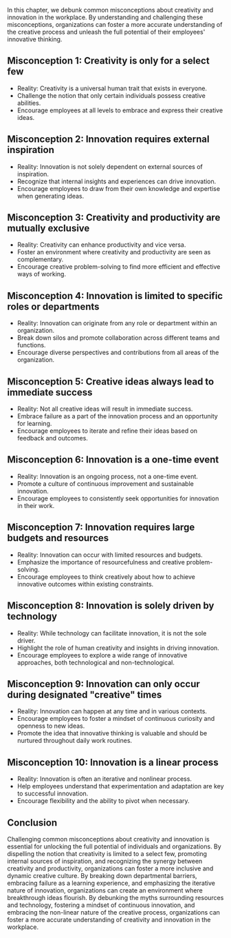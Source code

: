 
In this chapter, we debunk common misconceptions about creativity and innovation in the workplace. By understanding and challenging these misconceptions, organizations can foster a more accurate understanding of the creative process and unleash the full potential of their employees' innovative thinking.

Misconception 1: Creativity is only for a select few
----------------------------------------------------

* Reality: Creativity is a universal human trait that exists in everyone.
* Challenge the notion that only certain individuals possess creative abilities.
* Encourage employees at all levels to embrace and express their creative ideas.

Misconception 2: Innovation requires external inspiration
---------------------------------------------------------

* Reality: Innovation is not solely dependent on external sources of inspiration.
* Recognize that internal insights and experiences can drive innovation.
* Encourage employees to draw from their own knowledge and expertise when generating ideas.

Misconception 3: Creativity and productivity are mutually exclusive
-------------------------------------------------------------------

* Reality: Creativity can enhance productivity and vice versa.
* Foster an environment where creativity and productivity are seen as complementary.
* Encourage creative problem-solving to find more efficient and effective ways of working.

Misconception 4: Innovation is limited to specific roles or departments
-----------------------------------------------------------------------

* Reality: Innovation can originate from any role or department within an organization.
* Break down silos and promote collaboration across different teams and functions.
* Encourage diverse perspectives and contributions from all areas of the organization.

Misconception 5: Creative ideas always lead to immediate success
----------------------------------------------------------------

* Reality: Not all creative ideas will result in immediate success.
* Embrace failure as a part of the innovation process and an opportunity for learning.
* Encourage employees to iterate and refine their ideas based on feedback and outcomes.

Misconception 6: Innovation is a one-time event
-----------------------------------------------

* Reality: Innovation is an ongoing process, not a one-time event.
* Promote a culture of continuous improvement and sustainable innovation.
* Encourage employees to consistently seek opportunities for innovation in their work.

Misconception 7: Innovation requires large budgets and resources
----------------------------------------------------------------

* Reality: Innovation can occur with limited resources and budgets.
* Emphasize the importance of resourcefulness and creative problem-solving.
* Encourage employees to think creatively about how to achieve innovative outcomes within existing constraints.

Misconception 8: Innovation is solely driven by technology
----------------------------------------------------------

* Reality: While technology can facilitate innovation, it is not the sole driver.
* Highlight the role of human creativity and insights in driving innovation.
* Encourage employees to explore a wide range of innovative approaches, both technological and non-technological.

Misconception 9: Innovation can only occur during designated "creative" times
-----------------------------------------------------------------------------

* Reality: Innovation can happen at any time and in various contexts.
* Encourage employees to foster a mindset of continuous curiosity and openness to new ideas.
* Promote the idea that innovative thinking is valuable and should be nurtured throughout daily work routines.

Misconception 10: Innovation is a linear process
------------------------------------------------

* Reality: Innovation is often an iterative and nonlinear process.
* Help employees understand that experimentation and adaptation are key to successful innovation.
* Encourage flexibility and the ability to pivot when necessary.

Conclusion
----------

Challenging common misconceptions about creativity and innovation is essential for unlocking the full potential of individuals and organizations. By dispelling the notion that creativity is limited to a select few, promoting internal sources of inspiration, and recognizing the synergy between creativity and productivity, organizations can foster a more inclusive and dynamic creative culture. By breaking down departmental barriers, embracing failure as a learning experience, and emphasizing the iterative nature of innovation, organizations can create an environment where breakthrough ideas flourish. By debunking the myths surrounding resources and technology, fostering a mindset of continuous innovation, and embracing the non-linear nature of the creative process, organizations can foster a more accurate understanding of creativity and innovation in the workplace.
